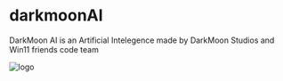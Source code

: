 # darkmoonAI

DarkMoon AI is an Artificial Intelegence made by DarkMoon Studios and Win11 friends code team

![logo](https://cdn.discordapp.com/attachments/1373224673944535122/1378349261997084783/image.png?ex=683c4748&is=683af5c8&hm=ee2a985422455321877597f8521a6d6aff0378a53bb4ce98f85fe9db9347cce0&)
